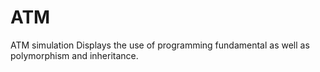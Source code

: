# ATM
ATM simulation
Displays the use of programming fundamental as well as polymorphism and inheritance. 
